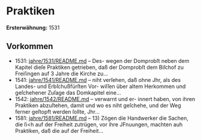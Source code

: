 # Praktiken

**Ersterwähnung:** 1531

## Vorkommen
- 1531: [jahre/1531/README.md](../jahre/1531/README.md) – Des-
wegen der Domprobſt neben dem Kapitel dieſe Praktiken
getrieben, daß der Domprobſt dem Biſchof zu Freiſingen
auf 3 Jahre die Kirche zu...
- 1541: [jahre/1541/README.md](../jahre/1541/README.md) – niht verſehen, daß
ohne Jhr, als des Landes- und Erbſchußfürſten Vor-
wiſſen über altem Herkommen und geſchehener Zuſage
das Domkapitel eine...
- 1542: [jahre/1542/README.md](../jahre/1542/README.md) – verwarnt und er-
innert haben, von ihren Praktiken abzuſtehen, damit und
wo es niht geſchehe, und der Weg ferner geſtopft werden
ſollte, Jhr...
- 1581: [jahre/1581/README.md](../jahre/1581/README.md) – 13) Zögen die Handwerker die Sachen, die ſi<h auf
der Freiheit zutrügen, vor ihre JFnuungen, machten auh
Praktiken, daß die auf der Freiheit...
